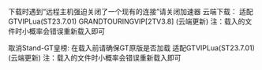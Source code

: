 下载时遇到“远程主机强迫关闭了一个现有的连接”请关闭加速器
云端下载：
适配GTVIPLua(ST23.7.01) GRANDTOURINGVIP[2TV3.8] (云端更新) 
注：载入的文件时小概率会错误重新载入即可

取消Stand-GT皇榜:
在载入前请确保GT原版是否加载
适配GTVIPLua(ST23.7.01) (云端更新)
注：载入的文件时小概率会错误重新载入即可
